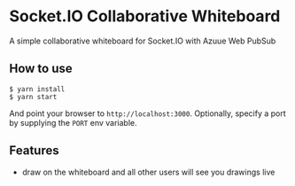 
# Socket.IO Collaborative Whiteboard

A simple collaborative whiteboard for Socket.IO with Azuue Web PubSub

## How to use

```
$ yarn install
$ yarn start
```

And point your browser to `http://localhost:3000`. Optionally, specify
a port by supplying the `PORT` env variable.

## Features

- draw on the whiteboard and all other users will see you drawings live
